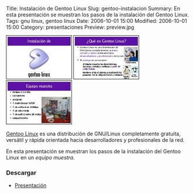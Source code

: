 Title: Instalación de Gentoo Linux
Slug: gentoo-instalacion
Summary: En esta presentación se muestran los pasos de la instalación del Gentoo Linux.
Tags: gnu linux, gentoo linux
Date: 2006-10-01 15:00
Modified: 2006-10-01 15:00
Category: presentaciones
Preview: preview.jpg


![Gentoo 1](screenshot-1.jpg)
![Gentoo 2](screenshot-2.jpg)
![Gentoo 3](screenshot-3.jpg)

[Gentoo Linux](http://www.gentoo.org) es una distribución de GNU/Linux completamente gratuita, versátil y rápida orientada hacia desarrolladores y profesionales de la red.

En esta presentación se muestran los pasos de la instalación del Gentoo Linux en un _equipo muestra_.

### Descargar

* [Presentación](instalacion-gentoo.pdf)
